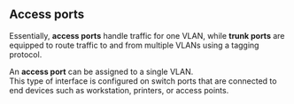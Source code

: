 ## Access ports

Essentially, **access ports** handle traffic for one VLAN, while **trunk ports** are equipped to route traffic to and from multiple VLANs using a tagging protocol.

An **access port** can be assigned to a single VLAN.<br>
This type of interface is configured on switch ports that are connected to end devices such as workstation, printers, or access points.
